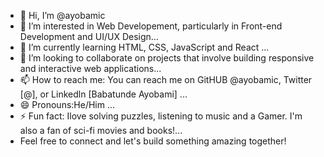 - 👋 Hi, I’m @ayobamic
- 👀 I’m interested in Web Developement, particularly in Front-end Development and UI/UX Design...
- 🌱 I’m currently learning HTML, CSS, JavaScript and React ...
- 💞️ I’m looking to collaborate on projects that involve building responsive and interactive web applications...
- 📫 How to reach me: You can reach me on GitHUB @ayobamic, Twitter [@], or Linkedln [Babatunde Ayobami] ...
- 😄 Pronouns:He/Him ...
- ⚡ Fun fact: Ilove solving puzzles, listening to music and a Gamer. I'm also a fan of sci-fi movies and books!...
- Feel free to connect and let's build something amazing together!

<!---
ayobamic/ayobamic is a ✨ special ✨ repository because its `README.md` (this file) appears on your GitHub profile.
You can click the Preview link to take a look at your changes.
--->
